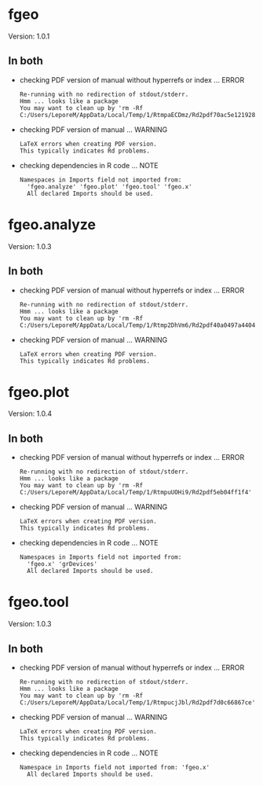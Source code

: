 # fgeo

Version: 1.0.1

## In both

*   checking PDF version of manual without hyperrefs or index ... ERROR
    ```
    Re-running with no redirection of stdout/stderr.
    Hmm ... looks like a package
    You may want to clean up by 'rm -Rf C:/Users/LeporeM/AppData/Local/Temp/1/RtmpaECDmz/Rd2pdf70ac5e121928'
    ```

*   checking PDF version of manual ... WARNING
    ```
    LaTeX errors when creating PDF version.
    This typically indicates Rd problems.
    ```

*   checking dependencies in R code ... NOTE
    ```
    Namespaces in Imports field not imported from:
      'fgeo.analyze' 'fgeo.plot' 'fgeo.tool' 'fgeo.x'
      All declared Imports should be used.
    ```

# fgeo.analyze

Version: 1.0.3

## In both

*   checking PDF version of manual without hyperrefs or index ... ERROR
    ```
    Re-running with no redirection of stdout/stderr.
    Hmm ... looks like a package
    You may want to clean up by 'rm -Rf C:/Users/LeporeM/AppData/Local/Temp/1/Rtmp2DhVm6/Rd2pdf40a0497a4404'
    ```

*   checking PDF version of manual ... WARNING
    ```
    LaTeX errors when creating PDF version.
    This typically indicates Rd problems.
    ```

# fgeo.plot

Version: 1.0.4

## In both

*   checking PDF version of manual without hyperrefs or index ... ERROR
    ```
    Re-running with no redirection of stdout/stderr.
    Hmm ... looks like a package
    You may want to clean up by 'rm -Rf C:/Users/LeporeM/AppData/Local/Temp/1/RtmpuUOHi9/Rd2pdf5eb04ff1f4'
    ```

*   checking PDF version of manual ... WARNING
    ```
    LaTeX errors when creating PDF version.
    This typically indicates Rd problems.
    ```

*   checking dependencies in R code ... NOTE
    ```
    Namespaces in Imports field not imported from:
      'fgeo.x' 'grDevices'
      All declared Imports should be used.
    ```

# fgeo.tool

Version: 1.0.3

## In both

*   checking PDF version of manual without hyperrefs or index ... ERROR
    ```
    Re-running with no redirection of stdout/stderr.
    Hmm ... looks like a package
    You may want to clean up by 'rm -Rf C:/Users/LeporeM/AppData/Local/Temp/1/RtmpucjJbl/Rd2pdf7d0c66867ce'
    ```

*   checking PDF version of manual ... WARNING
    ```
    LaTeX errors when creating PDF version.
    This typically indicates Rd problems.
    ```

*   checking dependencies in R code ... NOTE
    ```
    Namespace in Imports field not imported from: 'fgeo.x'
      All declared Imports should be used.
    ```

